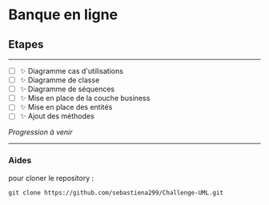 # **Banque en ligne**

## **Etapes**
---
- [ ] :sparkles: Diagramme cas d'utilisations
- [ ] :sparkles: Diagramme de classe
- [ ] :sparkles: Diagramme de séquences
- [ ] :sparkles: Mise en place de la couche business
- [ ] :sparkles: Mise en place des entités
- [ ] :sparkles: Ajout des méthodes

*Progression à venir*

--- 

### **Aides**

pour cloner le repository :

`git clone https://github.com/sebastiena299/Challenge-UML.git`